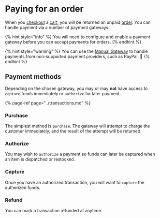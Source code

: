 # Paying for an order

When you [checkout](../../carts-and-checkout/checkout.md) a [cart](../../carts-and-checkout/carts/), you will be returned an unpaid [order](../../orders-and-customers/orders/). You can handle payment via a number of payment gateways.

{% hint style="info" %}
You will need to configure and enable a payment gateway before you can accept payments for orders.
{% endhint %}

{% hint style="warning" %}
You can use the [Manual Gateway](manual-payments.md) to handle payments from non-supported payment providers, such as PayPal. 🎉
{% endhint %}

## Payment methods

Depending on the chosen gateway, you may or may **not** have access to `capture` funds immediately or `authorize` for later payment.

{% page-ref page="../transactions.md" %}

### Purchase

The simplest method is `purchase`. The gateway will attempt to charge the customer immediately, and the result of the attempt will be returned.

### Authorize

You may wish to `authorize` a payment so funds can later be captured when an item is dispatched or restocked.

### Capture

Once you have an authorized transaction, you will want to `capture` the authorized funds.

### **Refund**

You can mark a transaction refunded at anytime.

